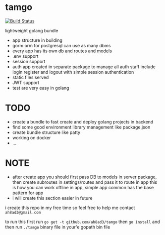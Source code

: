 # tamgo
[![Build Status](https://travis-ci.org/ah8ad3/tamgo.svg?branch=master)](https://travis-ci.org/ah8ad3/tamgo)

lightweight golang bundle
- app structure in building
- gorm orm for postgresql can use as many dbms 
- every app has its own db and routes and models
- .env support
- session support
- auth app created in separate package to manage all auth staff include login register and logout with simple session 
authentication
- static files served
- JWT support
- test are very easy in golang

# TODO
- create a bundle to fast create and deploy golang projects in backend
- find some good environment library management like package.json
- create bundle structure like patty
- working on docker
- ...


# NOTE
- after create app you should first pass DB to models in server package, then create subroutes in settings/routes  and pass it to route in app this is
how you can work offline in app, simple app common has the base pattern for app
- i will create this section easier in future



i create this repo in my free time so feel free to help me
contact `ah8ad3@gmail.com`


to run this first run `go get -t github.com/ah8ad3/tamgo` then
`go install` and then run `./tamgo` binary file in your'e gopath bin file